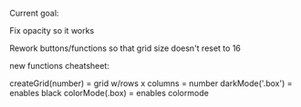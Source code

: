 Current goal:

Fix opacity so it works

Rework buttons/functions so that grid size doesn't reset to 16

new functions cheatsheet:

createGrid(number) = grid w/rows x columns = number
darkMode('.box') = enables black
colorMode(.box) = enables colormode
